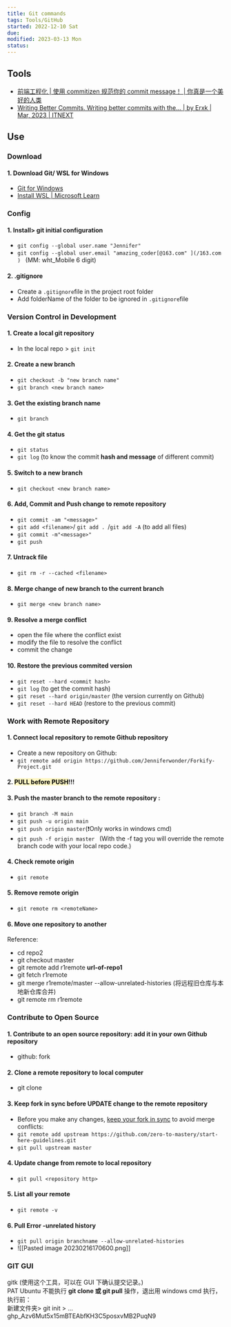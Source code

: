 ```yaml
---
title: Git commands
tags: Tools/GitHub   
started: 2022-12-10 Sat
due: 
modified: 2023-03-13 Mon
status: 
---
```

## Tools
- [前端工程化 | 使用 commitizen 规范你的 commit message！ | 你真是一个美好的人类](https://blog.juanertu.com/archives/5aa66889.html)
- [Writing Better Commits. Writing better commits with the… | by Erxk | Mar, 2023 | ITNEXT](https://itnext.io/writing-better-commits-6a1691c12772)
## Use
### Download
#### 1. Download Git/ WSL for Windows
- [Git for Windows](https://gitforwindows.org/)
- [Install WSL | Microsoft Learn](https://docs.microsoft.com/en-us/windows/wsl/install-win10)
### Config
#### 1. Install> git initial configuration
- `git config --global user.name "Jennifer"`
- `git config --global user.email "amazing_coder[@163.com" ](/163.com ) ` (MM: wht_Mobile 6 digit) 
#### 2. .gitignore
- Create a `.gitignore`file in the project root folder
- Add folderName of the folder to be ignored in `.gitignore`file 
### Version Control in Development
#### 1. Create a local git repository
- In the local repo > `git init`
#### 2. Create a new branch
- `git checkout -b "new branch name"`
- `git branch <new branch name>`
#### 3. Get the existing branch name
- `git branch`
#### 4. Get the git status
- `git status`
- `git log` (to know the commit **hash and message** of different commit)
#### 5. Switch to a new branch
- `git checkout <new branch name>`
#### 6. Add, Commit and Push change to remote repository
- `git commit -am "<message>"`
- `git add <filename>`/ `git add . `/`git add -A` (to add all files)
- `git commit -m"<message>" `
- `git push`
#### 7. Untrack file
- `git rm -r --cached <filename>`
#### 8. Merge change of new branch to the current branch
- `git merge <new branch name>`
#### 9. Resolve a merge conflict
- open the file where the conflict exist
- modify the file to resolve the conflict
- commit the change
#### 10. Restore the previous commited version
- `git reset --hard <commit hash>`
- `git log` (to get the commit hash)
- `git reset --hard origin/master` (the version currently on Github)
- `git reset --hard HEAD` (restore to the previous commit)
### Work with Remote Repository
#### 1. Connect local repository to remote Github repository
- Create a new repository on Github:  
- `git remote add origin https://github.com/Jenniferwonder/Forkify-Project.git`
#### 2. <mark style="background: #FFF3A3A6;">PULL before PUSH</mark>!!!
#### 3. Push the master branch to the remote repository :
- `git branch -M main `
- `git push -u origin main`
- `git push origin master`(❗Only works in windows cmd)
- `git push -f origin master ` (With the -f tag you will override the remote branch code with your local repo code.)
#### 4. Check remote origin
- `git remote`
#### 5. Remove remote origin
- `git remote rm <remoteName>`
#### 6. Move one repository to another
Reference:   
- cd repo2
- git checkout master
- git remote add r1remote **url-of-repo1**
- git fetch r1remote
- git merge r1remote/master --allow-unrelated-histories (将远程旧仓库与本地新仓库合并)
- git remote rm r1remote
### Contribute to Open Source
#### 1. Contribute to an open source repository: add it in your own Github repository
- github: fork
#### 2. Clone a remote repository to local computer
- git clone  
#### 3. Keep fork in sync before UPDATE change to the remote repository
- Before you make any changes, [keep your fork in sync](https://www.freecodecamp.org/news/how-to-sync-your-fork-with-the-original-git-repository/) to avoid merge conflicts:  
- `git remote add upstream https://github.com/zero-to-mastery/start-here-guidelines.git `  
- `git pull upstream master`
#### 4. Update change from remote to local repository
- `git pull <repository http>`
#### 5. List all your remote 
- `git remote -v`
#### 6. Pull Error -unrelated history
- `git pull origin branchname --allow-unrelated-histories`
- ![[Pasted image 20230216170600.png]]
### GIT GUI
gitk (使用这个工具，可以在 GUI 下确认提交记录。)  
PAT Ubuntu 不能执行 **git clone 或 git pull** 操作，退出用 windows cmd 执行，执行前：  
新建文件夹> git init > …  
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  
[  
](https://docs.github.com/en/account-and-profile/setting-up-and-managing-your-personal-account-on-github/managing-your-membership-in-organizations/publicizing-or-hiding-organization-membership)
